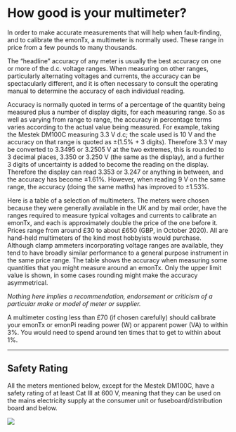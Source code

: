 # How good is your multimeter?

In order to make accurate measurements that will help when fault-finding, and to calibrate the emonTx, a multimeter is normally used. These range in price from a few pounds to many thousands.

The “headline” accuracy of any meter is usually the best accuracy on one or more of the d.c. voltage ranges. When measuring on other ranges, particularly alternating voltages and currents, the accuracy can be spectacularly different, and it is often necessary to consult the operating manual to determine the accuracy of each individual reading.

Accuracy is normally quoted in terms of a percentage of the quantity being measured plus a number of display digits, for each measuring range. So as well as varying from range to range, the accuracy in percentage terms varies according to the actual value being measured. For example, taking the Mestek DM100C measuring 3.3 V d.c; the scale used is 10 V and the accuracy on that range is quoted as ±(1.5% + 3 digits). Therefore 3.3 V may be converted to 3.3495 or 3.2505 V at the two extremes, this is rounded to 3 decimal places, 3.350 or 3.250 V (the same as the display), and a further 3 digits of uncertainty is added to become the reading on the display. Therefore the display can read 3.353 or 3.247 or anything in between, and the accuracy has become ±1.61%. However, when reading 9 V on the same range, the accuracy (doing the same maths) has improved to ±1.53%.

Here is a table of a selection of multimeters. The meters were chosen because they were generally available in the UK and by mail order, have the ranges required to measure typical voltages and currents to calibrate an emonTx, and each is approximately double the price of the one before it. Prices range from around £30 to about £650 (GBP, in October 2020). All are hand-held multimeters of the kind most hobbyists would purchase. Although clamp ammeters incorporating voltage ranges are available, they tend to have broadly similar performance to a general purpose instrument in the same price range. The table shows the accuracy when measuring some quantities that you might measure around an emonTx. Only the upper limit value is shown, in some cases rounding might make the accuracy asymmetrical.

*Nothing here implies a recommendation, endorsement or criticism of a particular make or model of meter or supplier.*

A multimeter costing less than £70 (if chosen carefully) should calibrate your emonTx or emonPi reading power (W) or apparent power (VA) to within 3%. You would need to spend around ten times that to get to within about 1%.

---

## Safety Rating

All the meters mentioned below, except for the Mestek DM100C, have a safety rating of at least Cat III at 600 V, meaning that they can be used on the mains electricity supply at the consumer unit or fuseboard/distribution board and below.

![](files/meters.png)
